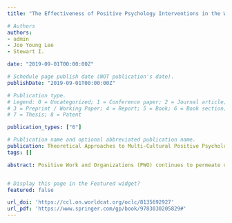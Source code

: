 ```yaml
---
title: "The Effectiveness of Positive Psychology Interventions in the Workplace: A Theory-Driven Evaluation Approach"

# Authors
authors:
- admin
- Joo Young Lee
- Stewart I. 

date: "2019-09-01T00:00:00Z"

# Schedule page publish date (NOT publication's date).
publishDate: "2019-09-01T00:00:00Z"

# Publication type.
# Legend: 0 = Uncategorized; 1 = Conference paper; 2 = Journal article;
# 3 = Preprint / Working Paper; 4 = Report; 5 = Book; 6 = Book section;
# 7 = Thesis; 8 = Patent

publication_types: ["6"]

# Publication name and optional abbreviated publication name.
publication: Theoretical Approaches to Multi-Cultural Positive Psychological Interventions
tags: []

abstract: Positive Work and Organizations (PWO) continues to permeate organizations that desire to improve employee optimal functioning. One aspect of PWO includes positive psychology interventions (PPI’s) at work, which uses the theory and scholarship of positive work and organizations to design interventions aimed at improving employee work outcomes. A recent systematic review and meta-analysis by Donaldson, Lee, and Donaldson (under review) found a link between PPI’s at work and improving desirable and reducing undesirable work outcomes. The purpose of this chapter was to synthesize the empirical evidence demonstrating the efficacy of these interventions using a theory-driven evaluation (TDE) approach. TDE refers to the systematic use of substantive knowledge (i.e., social science theory, stakeholder theory, or some combination of both) about the intervention under consideration to improve, produce knowledge, or determine its merit, value, and worth (Donaldson, 2007). We found that positive psychology theories, intervention delivery methods, types of participants, and contexts in which these interventions are implemented determines the efficacy of their outcomes. The findings will have implications for enhancing the effectiveness of future interventions as well as provide valuable information for practitioners deciding to use PPI’s in their organizations.  


# Display this page in the Featured widget?
featured: false

url_doi: 'https://ccl.on.worldcat.org/oclc/8135692927'
url_pdf: 'https://www.springer.com/gp/book/9783030205829#'
---
```









